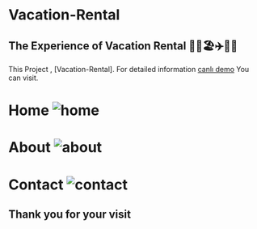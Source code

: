 # Vacation-Rental
## The Experience of Vacation Rental  🌟🏨🏖️✈️🍹😎
This Project , [Vacation-Rental]. For detailed information  [canlı demo](https://vacation-rental-inky.vercel.app) You can visit.

# Home ![home](https://github.com/omerfarukkpala/Vacation-Rental/assets/101570820/43ac948e-0e86-4a42-a1b9-aab2fa5c100f)
# About ![about](https://github.com/omerfarukkpala/Vacation-Rental/assets/101570820/bc6cede1-9452-428a-9394-990d8a9d4d0c)
# Contact ![contact](https://github.com/omerfarukkpala/Vacation-Rental/assets/101570820/8e9a4223-ab50-4049-b526-c65a2daf4162)
## Thank you for your visit 

